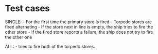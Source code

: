 # Test cases

SINGLE:
    - For the first time the primary store is fired
    - Torpedo stores are fired alternating
    - If the store next in line is empty, the ship tries to fire the other store
    - If the fired store reports a failure, the ship does not try to fire the other one

ALL:
    - tries to fire both of the torpedo stores.